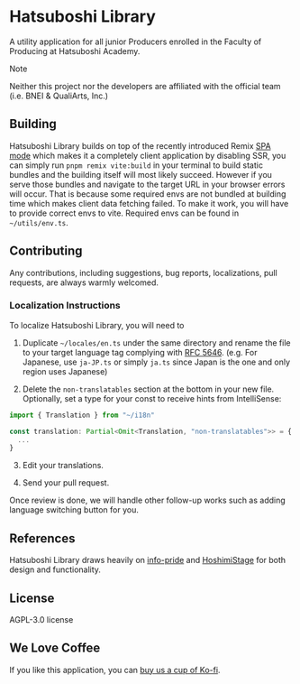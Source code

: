 # Hatsuboshi Library

A utility application for all junior Producers enrolled in the Faculty of Producing at Hatsuboshi Academy.

> [!NOTE]  
> Neither this project nor the developers are affiliated with the official team (i.e. BNEI & QualiArts, Inc.)

## Building

Hatsuboshi Library builds on top of the recently introduced Remix [SPA mode](https://remix.run/docs/en/main/guides/spa-mode) which makes it a completely client application by disabling SSR, you can simply run `pnpm remix vite:build` in your terminal to build static bundles and the building itself will most likely succeed. However if you serve those bundles and navigate to the target URL in your browser errors will occur. That is because some required envs are not bundled at building time which makes client data fetching failed. To make it work, you will have to provide correct envs to vite. Required envs can be found in `~/utils/env.ts`. 


## Contributing

Any contributions, including suggestions, bug reports, localizations, pull requests, are always warmly welcomed.

### Localization Instructions

To localize Hatsuboshi Library, you will need to

1. Duplicate `~/locales/en.ts` under the same directory and rename the file to your target language tag complying with [RFC 5646](https://datatracker.ietf.org/doc/html/rfc5646#section-2.1). (e.g. For Japanese, use `ja-JP.ts` or simply `ja.ts` since Japan is the one and only region uses Japanese)

2. Delete the `non-translatables` section at the bottom in your new file. Optionally, set a type for your const to receive hints from IntelliSense:

```ts
import { Translation } from "~/i18n"

const translation: Partial<Omit<Translation, "non-translatables">> = {
  ...
}
```

3. Edit your translations.

4. Send your pull request.

Once review is done, we will handle other follow-up works such as adding language switching button for you.


## References

Hatsuboshi Library draws heavily on [info-pride](https://github.com/outloudvi/info-pride) and [HoshimiStage](https://github.com/MalitsPlus/HoshimiStage) for both design and functionality.


## License

AGPL-3.0 license


## We Love Coffee

If you like this application, you can [buy us a cup of Ko-fi](https://ko-fi.com/vertesan).
